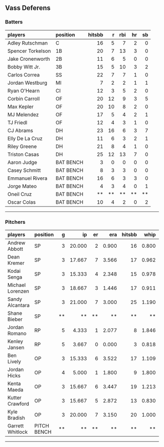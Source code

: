 ## Vass Deferens

### Batters

 
|players           |position  | hitsbb|  r| rbi| hr| sb| 
|:-----------------|:---------|------:|--:|---:|--:|--:| 
|Adley Rutschman   |C         |     16|  5|   7|  2|  0| 
|Spencer Torkelson |1B        |     20|  7|  13|  3|  0| 
|Jake Cronenworth  |2B        |     11|  6|   5|  0|  0| 
|Bobby Witt Jr.    |3B        |     15|  5|  10|  3|  2| 
|Carlos Correa     |SS        |     22|  7|   7|  1|  0| 
|Jordan Westburg   |MI        |      7|  2|   2|  1|  1| 
|Ryan O'Hearn      |CI        |     12|  3|   5|  2|  0| 
|Corbin Carroll    |OF        |     20| 12|   9|  3|  5| 
|Max Kepler        |OF        |     20| 10|   8|  2|  0| 
|MJ Melendez       |OF        |     17|  5|   4|  2|  1| 
|TJ Friedl         |OF        |     12|  4|   3|  1|  0| 
|CJ Abrams         |DH        |     23| 16|   6|  3|  7| 
|Elly De La Cruz   |DH        |     11|  6|   3|  2|  1| 
|Riley Greene      |DH        |     21|  8|   4|  1|  0| 
|Triston Casas     |DH        |     25| 12|  13|  7|  0| 
|Aaron Judge       |BAT BENCH |      3|  0|   0|  0|  0| 
|Casey Schmitt     |BAT BENCH |      8|  3|   3|  0|  0| 
|Emmanuel Rivera   |BAT BENCH |     16|  6|   3|  3|  0| 
|Jorge Mateo       |BAT BENCH |      4|  3|   4|  0|  1| 
|Oneil Cruz        |BAT BENCH |     **| **|  **| **| **| 
|Oscar Colas       |BAT BENCH |     10|  4|   2|  0|  2| 


* * *

### Pitchers

 
|players          |position    |  g|     ip| er|   era| hitsbb|  whip| so|  w| sv| 
|:----------------|:-----------|--:|------:|--:|-----:|------:|-----:|--:|--:|--:| 
|Andrew Abbott    |SP          |  3| 20.000|  2| 0.900|     16| 0.800| 18|  2|  0| 
|Dean Kremer      |SP          |  3| 17.667|  7| 3.566|     17| 0.962| 12|  1|  0| 
|Kodai Senga      |SP          |  3| 15.333|  4| 2.348|     15| 0.978| 17|  0|  0| 
|Michael Lorenzen |SP          |  3| 18.667|  3| 1.446|     17| 0.911| 17|  2|  0| 
|Sandy Alcantara  |SP          |  3| 21.000|  7| 3.000|     25| 1.190| 19|  1|  0| 
|Shane Bieber     |SP          | **|     **| **|    **|     **|    **| **| **| **| 
|Jordan Romano    |RP          |  5|  4.333|  1| 2.077|      8| 1.846|  3|  0|  2| 
|Kenley Jansen    |RP          |  5|  3.667|  0| 0.000|      3| 0.818|  5|  0|  4| 
|Ben Lively       |OP          |  3| 15.333|  6| 3.522|     17| 1.109| 12|  0|  0| 
|Jordan Hicks     |OP          |  4|  5.000|  1| 1.800|      9| 1.800|  4|  0|  1| 
|Kenta Maeda      |OP          |  3| 15.667|  6| 3.447|     19| 1.213| 23|  0|  0| 
|Kutter Crawford  |OP          |  3| 15.667|  5| 2.872|     13| 0.830| 18|  2|  0| 
|Kyle Bradish     |OP          |  3| 20.000|  7| 3.150|     20| 1.000| 16|  1|  0| 
|Garrett Whitlock |PITCH BENCH | **|     **| **|    **|     **|    **| **| **| **| 


* * *


